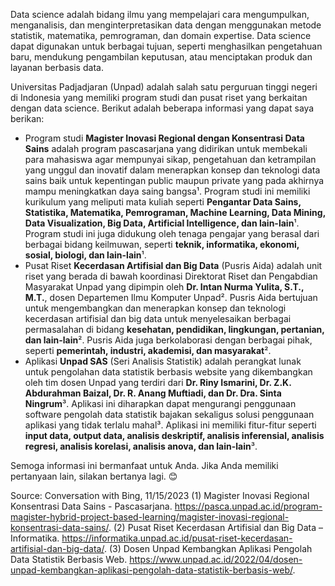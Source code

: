 Data science adalah bidang ilmu yang mempelajari cara mengumpulkan, menganalisis, dan menginterpretasikan data dengan menggunakan metode statistik, matematika, pemrograman, dan domain expertise. Data science dapat digunakan untuk berbagai tujuan, seperti menghasilkan pengetahuan baru, mendukung pengambilan keputusan, atau menciptakan produk dan layanan berbasis data.

Universitas Padjadjaran (Unpad) adalah salah satu perguruan tinggi negeri di Indonesia yang memiliki program studi dan pusat riset yang berkaitan dengan data science. Berikut adalah beberapa informasi yang dapat saya berikan:

- Program studi **Magister Inovasi Regional dengan Konsentrasi Data Sains** adalah program pascasarjana yang didirikan untuk membekali para mahasiswa agar mempunyai sikap, pengetahuan dan ketrampilan yang unggul dan inovatif dalam menerapkan konsep dan teknologi data sains baik untuk kepentingan public maupun private yang pada akhirnya mampu meningkatkan daya saing bangsa¹. Program studi ini memiliki kurikulum yang meliputi mata kuliah seperti **Pengantar Data Sains, Statistika, Matematika, Pemrograman, Machine Learning, Data Mining, Data Visualization, Big Data, Artificial Intelligence, dan lain-lain**¹. Program studi ini juga didukung oleh tenaga pengajar yang berasal dari berbagai bidang keilmuwan, seperti **teknik, informatika, ekonomi, sosial, biologi, dan lain-lain**¹.
- Pusat Riset **Kecerdasan Artifisial dan Big Data** (Pusris Aida) adalah unit riset yang berada di bawah koordinasi Direktorat Riset dan Pengabdian Masyarakat Unpad yang dipimpin oleh **Dr. Intan Nurma Yulita, S.T., M.T.**, dosen Departemen Ilmu Komputer Unpad². Pusris Aida bertujuan untuk mengembangkan dan menerapkan konsep dan teknologi kecerdasan artifisial dan big data untuk menyelesaikan berbagai permasalahan di bidang **kesehatan, pendidikan, lingkungan, pertanian, dan lain-lain**². Pusris Aida juga berkolaborasi dengan berbagai pihak, seperti **pemerintah, industri, akademisi, dan masyarakat**².
- Aplikasi **Unpad SAS** (Seri Analisis Statistik) adalah perangkat lunak untuk pengolahan data statistik berbasis website yang dikembangkan oleh tim dosen Unpad yang terdiri dari **Dr. Riny Ismarini, Dr. Z.K. Abdurahman Baizal, Dr. R. Anang Muftiadi, dan Dr. Dra. Sinta Ningrum**³. Aplikasi ini diharapkan dapat mengurangi penggunaan software pengolah data statistik bajakan sekaligus solusi penggunaan aplikasi yang tidak terlalu mahal³. Aplikasi ini memiliki fitur-fitur seperti **input data, output data, analisis deskriptif, analisis inferensial, analisis regresi, analisis korelasi, analisis anova, dan lain-lain**³.

Semoga informasi ini bermanfaat untuk Anda. Jika Anda memiliki pertanyaan lain, silakan bertanya lagi. 😊

Source: Conversation with Bing, 11/15/2023
(1) Magister Inovasi Regional Konsentrasi Data Sains - Pascasarjana. https://pasca.unpad.ac.id/program-magister-hybrid-project-based-learning/magister-inovasi-regional-konsentrasi-data-sains/.
(2) Pusat Riset Kecerdasan Artifisial dan Big Data – Informatika. https://informatika.unpad.ac.id/pusat-riset-kecerdasan-artifisial-dan-big-data/.
(3) Dosen Unpad Kembangkan Aplikasi Pengolah Data Statistik Berbasis Web. https://www.unpad.ac.id/2022/04/dosen-unpad-kembangkan-aplikasi-pengolah-data-statistik-berbasis-web/.
